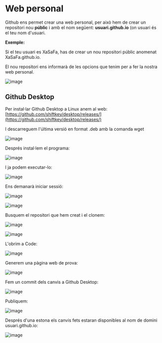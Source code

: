 # Web personal

Github ens permet crear una web personal, per això hem de crear un repositori nou **públic** i amb el nom següent: **usuari.github.io** (on usuari és el teu nom d'usuari.

**Exemple:**

Si el teu usuari es XaSaFa, has de crear un nou repositori públic anomenat XaSaFa.github.io.

El nou repositori ens informarà de les opcions que tenim per a fer la nostra web personal.

![image](https://user-images.githubusercontent.com/110727546/236170922-f96988d0-e56a-4b07-8edc-47e5ae31ef7f.png)

## Github Desktop

Per instal·lar Github Desktop a Linux anem al web: [https://github.com/shiftkey/desktop/releases/](https://github.com/shiftkey/desktop/releases/)

I descarreguem l'última versió en format .deb amb la comanda wget

![image](https://user-images.githubusercontent.com/110727546/236171264-534351c1-c83f-40db-98ce-adf0255dca00.png)

Després instal·lem el programa:

![image](https://user-images.githubusercontent.com/110727546/236171472-1989b7ab-7147-49b0-adcf-0b616b0c028b.png)

I ja podem executar-lo:

![image](https://user-images.githubusercontent.com/110727546/236171605-dfe6cb09-0a4c-4739-880d-b9c5781f6ad6.png)

Ens demanarà iniciar sessió:

![image](https://user-images.githubusercontent.com/110727546/236171702-beb60bae-eca9-4be1-bece-9d1997e23502.png)

![image](https://user-images.githubusercontent.com/110727546/236171940-3d9a40bc-cd48-48e2-b982-4ed217acd00f.png)

Busquem el repositori que hem creat i el clonem:

![image](https://user-images.githubusercontent.com/110727546/236184810-456fa00f-3c8f-4770-8bcb-505eef0b6c98.png)

![image](https://user-images.githubusercontent.com/110727546/236184914-3540fb0a-361a-44c7-ac7d-fe7d142cab21.png)

L'obrim a Code:

![image](https://user-images.githubusercontent.com/110727546/236185000-01f33f6f-6ebd-408f-96f5-d1c1c089a2eb.png)

Generem una pàgina web de prova:

![image](https://user-images.githubusercontent.com/110727546/236185675-d7e447bf-021a-4cbb-902a-ffac2207966d.png)

Fem un commit dels canvis a Github Desktop:

![image](https://user-images.githubusercontent.com/110727546/236185876-a042297b-4376-4e46-8aea-39e2423e72d3.png)

Publiquem:

![image](https://user-images.githubusercontent.com/110727546/236185978-4e6081d3-c16e-4aa6-ab72-071ea3ec421e.png)

Després d'una estona els canvis fets estaran disponibles al nom de domini usuari.github.io:

![image](https://user-images.githubusercontent.com/110727546/236186878-ca604b76-d658-4242-902a-6c6caa2f2dc8.png)





